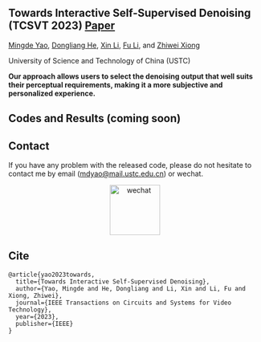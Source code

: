 
## Towards Interactive Self-Supervised Denoising (TCSVT 2023) [Paper](https://ieeexplore.ieee.org/abstract/document/10059001)

[Mingde Yao](https://scholar.google.com/citations?user=fsE3MzwAAAAJ&hl=en), [Dongliang He](https://scholar.google.com/citations?user=ui6DYGoAAAAJ&hl=en), [Xin Li](https://scholar.google.com/citations?user=4BEGYMwAAAAJ&hl=zh-CN), [Fu Li](https://scholar.google.com/citations?user=yw_waMIAAAAJ&hl=zh-CN), and [Zhiwei Xiong](http://staff.ustc.edu.cn/~zwxiong/)

University of Science and Technology of China (USTC)

**Our approach allows users to select the denoising output that well suits their perceptual requirements, making it a more subjective and personalized experience.**

## Codes and Results (coming soon)

<!-- This repository is the **official implementation** of the paper, "Towards Interactive Self-Supervised Denoising", where more implementation details are presented. -->


## Contact

If you have any problem with the released code, please do not hesitate to contact me by email (mdyao@mail.ustc.edu.cn) or wechat. 
<div align=center><img width="100" alt="wechat" src="https://user-images.githubusercontent.com/33108887/225539514-7c10ccc7-0710-4d7a-8a09-643cf3832d53.png"></div>
<!---
<div align=center><img width="100" alt="wechat" src="https://user-images.githubusercontent.com/33108887/225539514-7c10ccc7-0710-4d7a-8a09-643cf3832d53.png"></div>
-->

## Cite

```
@article{yao2023towards,
  title={Towards Interactive Self-Supervised Denoising},
  author={Yao, Mingde and He, Dongliang and Li, Xin and Li, Fu and Xiong, Zhiwei},
  journal={IEEE Transactions on Circuits and Systems for Video Technology},
  year={2023},
  publisher={IEEE}
}
```


